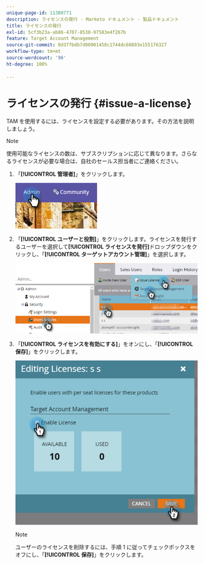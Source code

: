 ```yaml
---
unique-page-id: 11380771
description: ライセンスの発行 - Marketo ドキュメント - 製品ドキュメント
title: ライセンスの発行
exl-id: 5cf3b23a-ab86-4707-8538-97583e4f267b
feature: Target Account Management
source-git-commit: 0d37fbdb7d08901458c1744dc68893e155176327
workflow-type: tm+mt
source-wordcount: '96'
ht-degree: 100%

---
```


# ライセンスの発行 {#issue-a-license}

TAM を使用するには、ライセンスを設定する必要があります。その方法を説明しましょう。

>[!NOTE]
>
>使用可能なライセンスの数は、サブスクリプションに応じて異なります。さらなるライセンスが必要な場合は、自社のセールス担当者にご連絡ください。

1. 「**[!UICONTROL 管理者]**」をクリックします。

   ![](assets/issue-a-license-1.png)

1. 「**[!UICONTROL ユーザーと役割]**」をクリックします。ライセンスを発行するユーザーを選択して&#x200B;**[!UICONTROL ライセンスを発行]**&#x200B;ドロップダウンをクリックし、「**[!UICONTROL ターゲットアカウント管理]**」を選択します。

   ![](assets/issue-a-license-2.png)

1. 「**[!UICONTROL ライセンスを有効にする]**」をオンにし、「**[!UICONTROL 保存]**」をクリックします。

   ![](assets/issue-a-license-3.png)

   >[!NOTE]
   >
   >ユーザーのライセンスを削除するには、手順 1 に従ってチェックボックスをオフにし、「**[!UICONTROL 保存]**」をクリックします。
